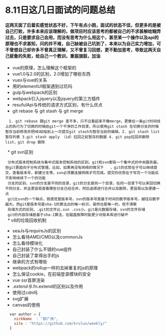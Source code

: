 # 8.11日这几日面试的问题总结

#### 这两天面了后着实感觉状态不好，下午有点小困，面试的状态不佳，但更多的是被自己打败，许多本来应该理解的，做项目时应该思考的都被自己的不求甚解给糊弄过去，只是要求自己会用，而没有思考为什么用这个，甚至某一个操作以及api的原理也不求甚知，问的并不难，自己缺被自己坑到了，本来以为自己实力增加，可不曾想自己却许多不曾真正理解，又不曾复习回想，更不勤加思考，导致这两天自己疲惫的失败，给自己一个教训，重振旗鼓，加油

   * vue的原理，怎么理解这个框架的
   * vue1.0与2.0的区别，2.0增加了哪些东西 
   * vuex与vue的关系
   * 用的elementUI框架遇到过坑吗
   * gulp与webpack的区别
   * webpack引入jquery以及jquery的第三方插件
   * resufulApi与传统的请求方式区别，有什么优点
   * git rebase 与 git stash 与 git merge
   
    `1. git rebase 跟git merge 差不多，只不过看起来不像merge，更像在一条git时间线上的执行为了切换的时候给git一个干净的工作目录，所以使用git stash 在切换分支的时候暂存当前修改并把HEAD指到上一次提交git stash为暂存当前的编辑，2. git stash list 暂存列表 3.git stash apply （id）拉回之前暂存的数据 4. git pop拉回并删除list，git drop 删除`

   * git svn区别

   `分布式版本控制系统与集中式版本控制系统的区别。git和svn都有一个集中式的中央服务器，但git更趋向于分布式管理。比如，如果再没有网络的情况下
   ，git的优势在于可以继续提交，查看版本号，新建分支等，svn必须要连接网络才可完成。提交的优势在于写完一个功能后不影响继续下一个的功能`  
   `分支的区别，svn的分支是不同的目录，git的分支是同一个目录，在同一目录下可以来回切换不同分支，并且更容易查看哪些分支已经合并，然后选择进行合并以及删除，更容易以及便捷一点`  
   `git比svn的一个缺点，我感觉是版本号，svn的版本号是基于时间的数字版本号，越往后数字越大。而git是版本号是sha-1的算法出的唯一标识，虽然也是唯一的，但不清晰`  
   `存储方式的区别，.git的文件比.svn .cvs小。git是元数据存储，svn的文件存储`  
   `git的内容存储是基于sha-1算法，在磁盘故障时能更少对版本库进行破坏  `  
   * v8的垃圾回收机制
   * seaJs与requireJs的区别
   * 怎么看待AMD/CMD以及commonJs
   * 怎么看待模块化
   * 自己封装了什么不错的vue组件
   * 自己封装了拿得出手的js
   * 继承的方式有哪些
   * webpack的rollup一样的去掉重复的js的原理
   * 怎么保证cookie，在前端登录模块的安全
   * vue ssr首屏渲染
   * $.extend与$.fn.extend的区别以及作用
   * 使用过cdn吗
   * svg扩展
   * canvas的使用
```javascript
  var author = {
    nickName  : "郭广伟",
    site : "https://github.com/krulun/weekly/"
  }
```
 
